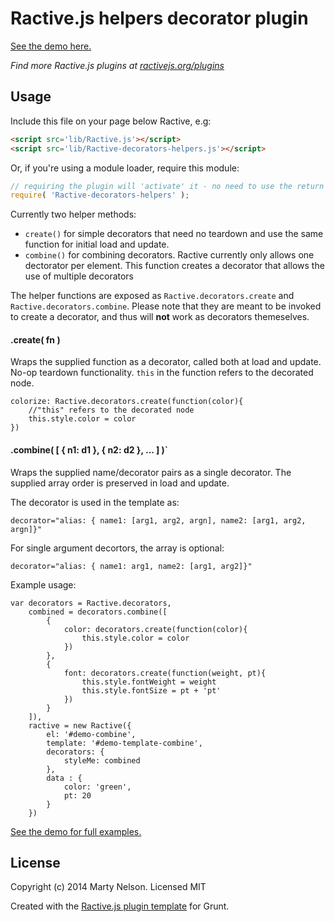 Ractive.js helpers decorator plugin
===================================

[See the demo here.](https://martypdx.github.io/Ractive-decorator-helpers)

*Find more Ractive.js plugins at [ractivejs.org/plugins](http://ractivejs.org/plugins)*


Usage
-----

Include this file on your page below Ractive, e.g:

```html
<script src='lib/Ractive.js'></script>
<script src='lib/Ractive-decorators-helpers.js'></script>
```

Or, if you're using a module loader, require this module:

```js
// requiring the plugin will 'activate' it - no need to use the return value
require( 'Ractive-decorators-helpers' );
```

Currently two helper methods:
- `create()` for simple decorators that need no teardown and use the same function for initial load and update.
- `combine()` for combining decorators. Ractive currently only allows one dectorator per element. This function creates a decorator that allows the use of multiple decorators
		
The helper functions are exposed as `Ractive.decorators.create` and `Ractive.decorators.combine`. 
Please note that they are meant to be invoked to create a decorator,  and thus will __not__ work as decorators themeselves.

#### .create( fn )

Wraps the supplied function as a decorator, called both at load and update. No-op teardown functionality.
`this` in the function refers to the decorated node.
```
colorize: Ractive.decorators.create(function(color){
	//"this" refers to the decorated node
	this.style.color = color 
})
```
		
#### .combine( [ { n1: d1 }, { n2: d2 }, ... ] )`

Wraps the supplied name/decorator pairs as a single decorator. The supplied array order is preserved in load and update.

The decorator is used in the template as:
```
decorator="alias: { name1: [arg1, arg2, argn], name2: [arg1, arg2, argn]}"
```
For single argument decortors, the array is optional:
```
decorator="alias: { name1: arg1, name2: [arg1, arg2]}"
```
Example usage:
```
var decorators = Ractive.decorators,
	combined = decorators.combine([
		{
			color: decorators.create(function(color){
				this.style.color = color 
			})
		},
		{
			font: decorators.create(function(weight, pt){
				this.style.fontWeight = weight
				this.style.fontSize = pt + 'pt'
			})		
		}
	]),
	ractive = new Ractive({
		el: '#demo-combine',
		template: '#demo-template-combine',
		decorators: {
			styleMe: combined
		},
		data : {
			color: 'green',
			pt: 20
		}
	})
```

[See the demo for full examples.](https://martypdx.github.io/Ractive-decorator-helpers)

License
-------

Copyright (c) 2014 Marty Nelson. Licensed MIT

Created with the [Ractive.js plugin template](https://github.com/RactiveJS/Plugin-template) for Grunt.
